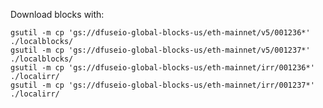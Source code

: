 

Download blocks with:

    gsutil -m cp 'gs://dfuseio-global-blocks-us/eth-mainnet/v5/001236*' ./localblocks/
    gsutil -m cp 'gs://dfuseio-global-blocks-us/eth-mainnet/v5/001237*' ./localblocks/
    gsutil -m cp 'gs://dfuseio-global-blocks-us/eth-mainnet/irr/001236*' ./localirr/
    gsutil -m cp 'gs://dfuseio-global-blocks-us/eth-mainnet/irr/001237*' ./localirr/
